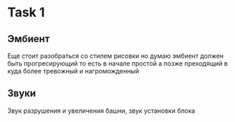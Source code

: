 # Task 1

## Эмбиент

Еще стоит разобраться со стилем  рисовки  но думаю эмбиент должен быть прогресирующий то есть в начале простой а позже преходящий в куда более тревожный и нагроможденный

## Звуки

Звук разрушения и увеличения башни, звук установки блока

